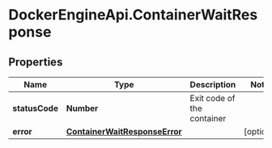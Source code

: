 # DockerEngineApi.ContainerWaitResponse

## Properties
Name | Type | Description | Notes
------------ | ------------- | ------------- | -------------
**statusCode** | **Number** | Exit code of the container | 
**error** | [**ContainerWaitResponseError**](ContainerWaitResponseError.md) |  | [optional] 


